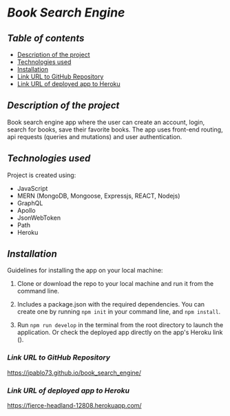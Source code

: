 # **_Book Search Engine_**

## **_Table of contents_**

- [Description of the project](#description-of-the-project)
- [Technologies used](#technologies-used)
- [Installation](#installation)
- [Link URL to GitHub Repository](#link-URL-to-GitHub-repository)
- [Link URL of deployed app to Heroku](#link-URL-of-deployed-app-to-Heroku)

## **_Description of the project_**

Book search engine app where the user can create an account, login, search for books, save their favorite books. The app uses front-end routing, api requests (queries and mutations) and user authentication.

## **_Technologies used_**

Project is created using:

- JavaScript
- MERN (MongoDB, Mongoose, Expressjs, REACT, Nodejs)
- GraphQL
- Apollo
- JsonWebToken
- Path
- Heroku

## **_Installation_**

Guidelines for installing the app on your local machine:

1. Clone or download the repo to your local machine and run it from the command line.

2. Includes a package.json with the required dependencies. You can create one by running `npm init` in your command line, and `npm install`.

3. Run `npm run develop` in the terminal from the root directory to launch the application. Or check the deployed app directly on the app's Heroku link ().

### **_Link URL to GitHub Repository_**

https://jpablo73.github.io/book_search_engine/

### **_Link URL of deployed app to Heroku_**

https://fierce-headland-12808.herokuapp.com/
